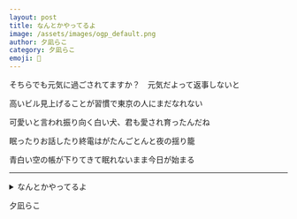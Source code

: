 ```yaml
---
layout: post
title: なんとかやってるよ
image: /assets/images/ogp_default.png
author: 夕凪らこ
category: 夕凪らこ
emoji: 🧊
---
```


<div class="tanka-area"><div class="tanka">
<p>そちらでも元気に過ごされてますか？　元気だよって返事しないと</p>

<p>高いビル見上げることが習慣で東京の人にまだなれない</p>

<p>可愛いと言われ振り向く白い犬、君も愛され育ったんだね</p>

<p>眠ったりお話したり終電はがたんごとんと夜の揺り籠</p>

<p>青白い空の帳が下りてきて眠れないまま今日が始まる</p>

</div></div>

---

<details><summary>なんとかやってるよ</summary>
そちらでも元気に過ごされてますか？　元気だよって返事しないと<br/>
高いビル見上げることが習慣で東京の人にまだなれない<br/>
可愛いと言われ振り向く白い犬、君も愛され育ったんだね<br/>
眠ったりお話したり終電はがたんごとんと夜の揺り籠<br/>
青白い空の帳が下りてきて眠れないまま今日が始まる<br/>
<br/>

</details>

夕凪らこ
